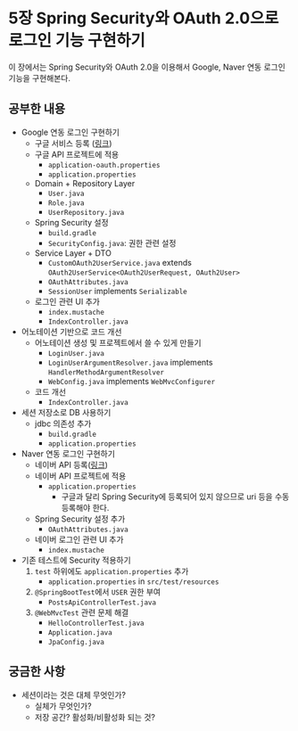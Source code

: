 # 5장 Spring Security와 OAuth 2.0으로 로그인 기능 구현하기

이 장에서는 Spring Security와 OAuth 2.0을 이용해서 Google, Naver 연동 로그인 기능을 구현해본다.

## 공부한 내용
- Google 연동 로그인 구현하기
  - 구글 서비스 등록 ([링크](https://console.cloud.google.com/))
  - 구글 API 프로젝트에 적용
    - `application-oauth.properties`
    - `application.properties`
  - Domain + Repository Layer
    - `User.java`
    - `Role.java`
    - `UserRepository.java`
  - Spring Security 설정
    - `build.gradle`
    - `SecurityConfig.java`: 권한 관련 설정
  - Service Layer + DTO
    - `CustomOAuth2UserService.java` extends `OAuth2UserService<OAuth2UserRequest, OAuth2User>`
    - `OAuthAttributes.java`
    - `SessionUser` implements `Serializable`
  - 로그인 관련 UI 추가
    - `index.mustache`
    - `IndexController.java`
 - 어노테이션 기반으로 코드 개선
   - 어노테이션 생성 및 프로젝트에서 쓸 수 있게 만들기
     - `LoginUser.java`
     - `LoginUserArgumentResolver.java` implements `HandlerMethodArgumentResolver`
     - `WebConfig.java` implements `WebMvcConfigurer`
   - 코드 개선
     - `IndexController.java`
- 세션 저장소로 DB 사용하기
  - jdbc 의존성 추가
    - `build.gradle`
    - `application.properties`
- Naver 연동 로그인 구현하기
  - 네이버 API 등록([링크](https://developers.naver.com/apps/#/register?api=nvlogin))
  - 네이버 API 프로젝트에 적용
    - `application.properties`
      - 구글과 달리 Spring Security에 등록되어 있지 않으므로 uri 등을 수동 등록해야 한다.
  - Spring Security 설정 추가
    - `OAuthAttributes.java`
  - 네이버 로그인 관련 UI 추가
    - `index.mustache`
- 기존 테스트에 Security 적용하기
  1. `test` 하위에도 `application.properties` 추가
     - `application.properties` in `src/test/resources`
  2. `@SpringBootTest`에서 `USER` 권한 부여
     - `PostsApiControllerTest.java`
  3. `@WebMvcTest` 관련 문제 해결
     - `HelloControllerTest.java`
     - `Application.java`
     - `JpaConfig.java`

## 궁금한 사항
- 세션이라는 것은 대체 무엇인가?
  - 실체가 무엇인가?
  - 저장 공간? 활성화/비활성화 되는 것?